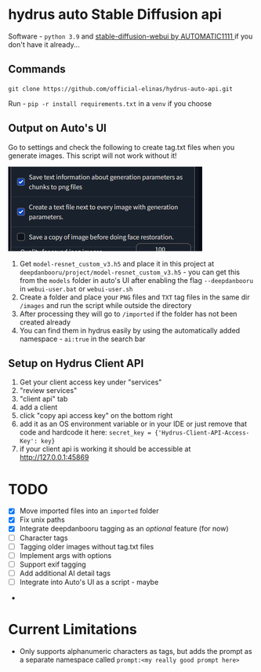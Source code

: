 # hydrus auto Stable Diffusion api
Software - `python 3.9` and [stable-diffusion-webui by AUTOMATIC1111
](https://github.com/AUTOMATIC1111/stable-diffusion-webui) if you don't have it already...

## Commands
`git clone https://github.com/official-elinas/hydrus-auto-api.git` 

Run - `pip -r install requirements.txt` in a `venv` if you choose

## Output on Auto's UI
Go to settings and check the following to create tag.txt files when you generate images. This script will not work without it!

![hydrus](repo_images/img.png)
1. Get `model-resnet_custom_v3.h5` and place it in this project at `deepdanbooru/project/model-resnet_custom_v3.h5` - you can get this from the `models` folder in auto's UI after enabling the flag `--deepdanbooru` in `webui-user.bat` or `webui-user.sh` 
1. Create a folder and place your `PNG` files and `TXT` tag files in the same dir `/images` and run the script while outside the directory
3. After processing they will go to `/imported` if the folder has not been created already
4. You can find them in hydrus easily by using the automatically added namespace - `ai:true` in the search bar

## Setup on Hydrus Client API
1. Get your client access key under "services"
2. "review services"
3. "client api" tab 
4. add a client
5. click "copy api access key" on the bottom right
6. add it as an OS environment variable or in your IDE or just remove that code and hardcode it here: `secret_key = {'Hydrus-Client-API-Access-Key': key}`
6. if your client api is working it should be accessible at http://127.0.0.1:45869

# TODO
- [x] Move imported files into an `imported` folder
- [x] Fix unix paths
- [x] Integrate deepdanbooru tagging as an *optional* feature (for now)
- [ ] Character tags
- [ ] Tagging older images without tag.txt files
- [ ] Implement args with options
- [ ] Support exif tagging
- [ ] Add additional AI detail tags
- [ ] Integrate into Auto's UI as a script - maybe
- 
# Current Limitations
* Only supports alphanumeric characters as tags, but adds the prompt as a separate namespace called `prompt:<my really good prompt here>`
